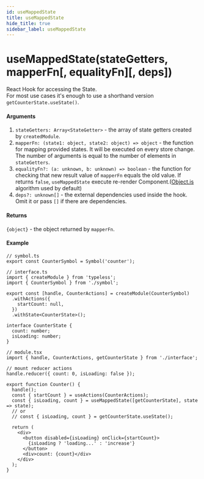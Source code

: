 ```yaml
---
id: useMappedState
title: useMappedState
hide_title: true
sidebar_label: useMappedState
---
```


# useMappedState(stateGetters, mapperFn[, equalityFn][, deps])

React Hook for accessing the State.  
For most use cases it's enough to use a shorthand version `getCounterState.useState()`.

#### Arguments

1. `stateGetters: Array<StateGetter>` - the array of state getters created by `createdModule`.
2. `mapperFn: (state1: object, state2: object) => object` - the function for mapping provided states. It will be executed on every store change. The number of arguments is equal to the number of elements in `stateGetters`.
3. `equalityFn?: (a: unknown, b: unknown) => boolean` - the function for checking that new result value of `mapperFn` equals the old value. If returns `false`, `useMappedState` execute re-render Component.([Object.is](https://developer.mozilla.org/en-US/docs/Web/JavaScript/Reference/Global_Objects/Object/is#Description) algorithm used by default)
4. `deps?: unknown[]` - the external dependencies used inside the hook. Omit it or pass `[]` if there are dependencies.

#### Returns

`{object}` - the object returned by `mapperFn`.

#### Example

```tsx
// symbol.ts
export const CounterSymbol = Symbol('counter');

// interface.ts
import { createModule } from 'typeless';
import { CounterSymbol } from './symbol';

export const [handle, CounterActions] = createModule(CounterSymbol)
  .withActions({
    startCount: null,
  })
  .withState<CounterState>();

interface CounterState {
  count: number;
  isLoading: number;
}

// module.tsx
import { handle, CounterActions, getCounterState } from './interface';

// mount reducer actions
handle.reducer({ count: 0, isLoading: false });

export function Counter() {
  handle();
  const { startCount } = useActions(CounterActions);
  const { isLoading, count } = useMappedState([getCounterState], state => state);
  // or
  // const { isLoading, count } = getCounterState.useState();

  return (
    <div>
      <button disabled={isLoading} onClick={startCount}>
        {isLoading ? 'loading...' : 'increase'}
      </button>
      <div>count: {count}</div>
    </div>
  );
}
```
